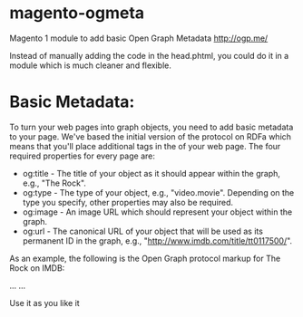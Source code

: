 # magento-ogmeta
Magento 1 module to add basic Open Graph Metadata http://ogp.me/ 

Instead of manually adding the code in the head.phtml, you could do it in a module which is much cleaner and flexible.

# Basic Metadata:

To turn your web pages into graph objects, you need to add basic metadata to your page. We've based the initial version of the protocol on RDFa which means that you'll place additional <meta> tags in the <head> of your web page. The four required properties for every page are:

 - og:title - The title of your object as it should appear within the graph, e.g., "The Rock".
 - og:type - The type of your object, e.g., "video.movie". Depending on the type you specify, other properties may also be required.
 - og:image - An image URL which should represent your object within the graph.
 - og:url - The canonical URL of your object that will be used as its permanent ID in the graph, e.g., "http://www.imdb.com/title/tt0117500/".
 
 As an example, the following is the Open Graph protocol markup for The Rock on IMDB:

<html prefix="og: http://ogp.me/ns#">
<head>
<title>The Rock (1996)</title>
<meta property="og:title" content="The Rock" />
<meta property="og:type" content="video.movie" />
<meta property="og:url" content="http://www.imdb.com/title/tt0117500/" />
<meta property="og:image" content="http://ia.media-imdb.com/images/rock.jpg" />
...
</head>
...
</html>

Use it as you like it
